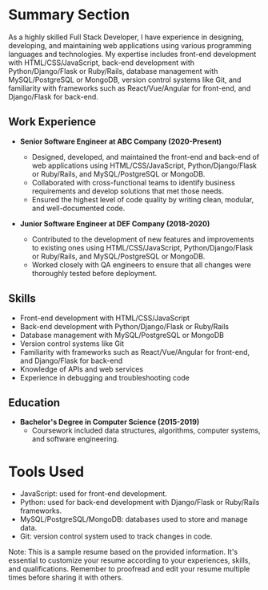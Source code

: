 # Summary Section
As a highly skilled Full Stack Developer, I have experience in designing, developing, and maintaining web applications using various programming languages and technologies. My expertise includes front-end development with HTML/CSS/JavaScript, back-end development with Python/Django/Flask or Ruby/Rails, database management with MySQL/PostgreSQL or MongoDB, version control systems like Git, and familiarity with frameworks such as React/Vue/Angular for front-end, and Django/Flask for back-end.

## Work Experience
- **Senior Software Engineer at ABC Company (2020-Present)**
  * Designed, developed, and maintained the front-end and back-end of web applications using HTML/CSS/JavaScript, Python/Django/Flask or Ruby/Rails, and MySQL/PostgreSQL or MongoDB.
  * Collaborated with cross-functional teams to identify business requirements and develop solutions that met those needs.
  * Ensured the highest level of code quality by writing clean, modular, and well-documented code.

- **Junior Software Engineer at DEF Company (2018-2020)**
  * Contributed to the development of new features and improvements to existing ones using HTML/CSS/JavaScript, Python/Django/Flask or Ruby/Rails, and MySQL/PostgreSQL or MongoDB.
  * Worked closely with QA engineers to ensure that all changes were thoroughly tested before deployment.

## Skills
* Front-end development with HTML/CSS/JavaScript
* Back-end development with Python/Django/Flask or Ruby/Rails
* Database management with MySQL/PostgreSQL or MongoDB
* Version control systems like Git
* Familiarity with frameworks such as React/Vue/Angular for front-end, and Django/Flask for back-end
* Knowledge of APIs and web services
* Experience in debugging and troubleshooting code

## Education
- **Bachelor's Degree in Computer Science (2015-2019)**
  * Coursework included data structures, algorithms, computer systems, and software engineering.

# Tools Used
* JavaScript: used for front-end development.
* Python: used for back-end development with Django/Flask or Ruby/Rails frameworks.
* MySQL/PostgreSQL/MongoDB: databases used to store and manage data.
* Git: version control system used to track changes in code.

Note:
This is a sample resume based on the provided information. It's essential to customize your resume according to your experiences, skills, and qualifications. Remember to proofread and edit your resume multiple times before sharing it with others.
